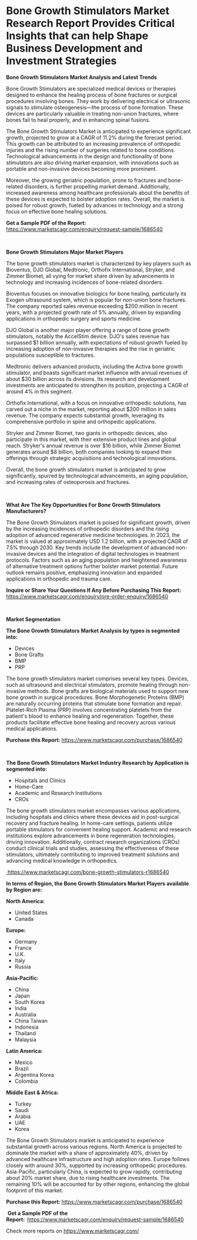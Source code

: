 <p><h1>Bone Growth Stimulators Market Research Report Provides Critical Insights that can help Shape Business Development and Investment Strategies</h1></p><p><strong>Bone Growth Stimulators Market Analysis and Latest Trends</strong></p>
<p><p>Bone Growth Stimulators are specialized medical devices or therapies designed to enhance the healing process of bone fractures or surgical procedures involving bones. They work by delivering electrical or ultrasonic signals to stimulate osteogenesis—the process of bone formation. These devices are particularly valuable in treating non-union fractures, where bones fail to heal properly, and in enhancing spinal fusions.</p><p>The Bone Growth Stimulators Market is anticipated to experience significant growth, projected to grow at a CAGR of 11.2% during the forecast period. This growth can be attributed to an increasing prevalence of orthopedic injuries and the rising number of surgeries related to bone conditions. Technological advancements in the design and functionality of bone stimulators are also driving market expansion, with innovations such as portable and non-invasive devices becoming more prominent.</p><p>Moreover, the growing geriatric population, prone to fractures and bone-related disorders, is further propelling market demand. Additionally, increased awareness among healthcare professionals about the benefits of these devices is expected to bolster adoption rates. Overall, the market is poised for robust growth, fueled by advances in technology and a strong focus on effective bone healing solutions.</p></p>
<p><strong>Get a Sample PDF of the Report:&nbsp;</strong> <a href="https://www.marketscagr.com/enquiry/request-sample/1686540?utm_campaign=2097&utm_medium=2&utm_source=Github&utm_content=ia&utm_term=04032025&utm_id=bone-growth-stimulators">https://www.marketscagr.com/enquiry/request-sample/1686540</a></p>
<p>&nbsp;</p>
<p><strong>Bone Growth Stimulators Major Market Players</strong></p>
<p><p>The bone growth stimulators market is characterized by key players such as Bioventus, DJO Global, Medtronic, Orthofix International, Stryker, and Zimmer Biomet, all vying for market share driven by advancements in technology and increasing incidences of bone-related disorders.</p><p>Bioventus focuses on innovative biologics for bone healing, particularly its Exogen ultrasound system, which is popular for non-union bone fractures. The company reported sales revenue exceeding $200 million in recent years, with a projected growth rate of 5% annually, driven by expanding applications in orthopedic surgery and sports medicine.</p><p>DJO Global is another major player offering a range of bone growth stimulators, notably the AccelStim device. DJO's sales revenue has surpassed $1 billion annually, with expectations of robust growth fueled by increasing adoption of non-invasive therapies and the rise in geriatric populations susceptible to fractures.</p><p>Medtronic delivers advanced products, including the Activa bone growth stimulator, and boasts significant market influence with annual revenues of about $30 billion across its divisions. Its research and development investments are anticipated to strengthen its position, projecting a CAGR of around 4% in this segment.</p><p>Orthofix International, with a focus on innovative orthopedic solutions, has carved out a niche in the market, reporting about $200 million in sales revenue. The company expects substantial growth, leveraging its comprehensive portfolio in spine and orthopedic applications.</p><p>Stryker and Zimmer Biomet, two giants in orthopedic devices, also participate in this market, with their extensive product lines and global reach. Stryker's annual revenue is over $16 billion, while Zimmer Biomet generates around $8 billion, both companies looking to expand their offerings through strategic acquisitions and technological innovations.</p><p>Overall, the bone growth stimulators market is anticipated to grow significantly, spurred by technological advancements, an aging population, and increasing rates of osteoporosis and fractures.</p></p>
<p>&nbsp;</p>
<p><strong>What Are The Key Opportunities For Bone Growth Stimulators Manufacturers?</strong></p>
<p><p>The Bone Growth Stimulators market is poised for significant growth, driven by the increasing incidences of orthopedic disorders and the rising adoption of advanced regenerative medicine technologies. In 2023, the market is valued at approximately USD 1.2 billion, with a projected CAGR of 7.5% through 2030. Key trends include the development of advanced non-invasive devices and the integration of digital technologies in treatment protocols. Factors such as an aging population and heightened awareness of alternative treatment options further bolster market potential. Future outlook remains positive, emphasizing innovation and expanded applications in orthopedic and trauma care.</p></p>
<p><strong>Inquire or Share Your Questions If Any Before Purchasing This Report:</strong> <a href="https://www.marketscagr.com/enquiry/pre-order-enquiry/1686540?utm_campaign=2097&utm_medium=2&utm_source=Github&utm_content=ia&utm_term=04032025&utm_id=bone-growth-stimulators">https://www.marketscagr.com/enquiry/pre-order-enquiry/1686540</a></p>
<p>&nbsp;</p>
<p><strong>Market Segmentation</strong></p>
<p><strong>The Bone Growth Stimulators Market Analysis by types is segmented into:</strong></p>
<p><ul><li>Devices</li><li>Bone Grafts</li><li>BMP</li><li>PRP</li></ul></p>
<p><p>The bone growth stimulators market comprises several key types. Devices, such as ultrasound and electrical stimulators, promote healing through non-invasive methods. Bone grafts are biological materials used to support new bone growth in surgical procedures. Bone Morphogenetic Proteins (BMP) are naturally occurring proteins that stimulate bone formation and repair. Platelet-Rich Plasma (PRP) involves concentrating platelets from the patient's blood to enhance healing and regeneration. Together, these products facilitate effective bone healing and recovery across various medical applications.</p></p>
<p><strong>Purchase this Report:&nbsp;</strong><a href="https://www.marketscagr.com/purchase/1686540?utm_campaign=2097&utm_medium=2&utm_source=Github&utm_content=ia&utm_term=04032025&utm_id=bone-growth-stimulators">https://www.marketscagr.com/purchase/1686540</a></p>
<p>&nbsp;</p>
<p><strong>The Bone Growth Stimulators Market Industry Research by Application is segmented into:</strong></p>
<p><ul><li>Hospitals and Clinics</li><li>Home-Care</li><li>Academic and Research Institutions</li><li>CROs</li></ul></p>
<p><p>The bone growth stimulators market encompasses various applications, including hospitals and clinics where these devices aid in post-surgical recovery and fracture healing. In home-care settings, patients utilize portable stimulators for convenient healing support. Academic and research institutions explore advancements in bone regeneration technologies, driving innovation. Additionally, contract research organizations (CROs) conduct clinical trials and studies, assessing the effectiveness of these stimulators, ultimately contributing to improved treatment solutions and advancing medical knowledge in orthopedics.</p></p>
<p><a href="https://www.marketscagr.com/bone-growth-stimulators-r1686540?utm_campaign=2097&utm_medium=2&utm_source=Github&utm_content=ia&utm_term=04032025&utm_id=bone-growth-stimulators">&nbsp;https://www.marketscagr.com/bone-growth-stimulators-r1686540</a></p>
<p><strong>In terms of Region, the Bone Growth Stimulators Market Players available by Region are:</strong></p>
<p>
    <p> <strong> North America: </strong>
        <ul>
            <li>United States</li>
            <li>Canada</li>
        </ul>
        </p> 
    <p> <strong> Europe: </strong>
        <ul>
            <li>Germany</li>
            <li>France</li>
            <li>U.K.</li>
            <li>Italy</li>
            <li>Russia</li>
        </ul>
        </p> 
    <p> <strong> Asia-Pacific: </strong>
        <ul>
            <li>China</li>
            <li>Japan</li>
            <li>South Korea</li>
            <li>India</li>
            <li>Australia</li>
            <li>China Taiwan</li>
            <li>Indonesia</li>
            <li>Thailand</li>
            <li>Malaysia</li>
        </ul>
        </p> 
    <p> <strong> Latin America: </strong>
        <ul>
            <li>Mexico</li>
            <li>Brazil</li>
            <li>Argentina Korea</li>
            <li>Colombia</li>
        </ul>
        </p> 
    <p> <strong> Middle East & Africa: </strong>
        <ul>
            <li>Turkey</li>
            <li>Saudi</li>
            <li>Arabia</li>
            <li>UAE</li>
            <li>Korea</li>
        </ul>
    </p>
    </p>
<p><p>The Bone Growth Stimulators market is anticipated to experience substantial growth across various regions. North America is projected to dominate the market with a share of approximately 40%, driven by advanced healthcare infrastructure and high adoption rates. Europe follows closely with around 30%, supported by increasing orthopedic procedures. Asia-Pacific, particularly China, is expected to grow rapidly, contributing about 20% market share, due to rising healthcare investments. The remaining 10% will be accounted for by other regions, enhancing the global footprint of this market.</p></p>
<p><strong>Purchase this Report: </strong><a href="https://www.marketscagr.com/purchase/1686540?utm_campaign=2097&utm_medium=2&utm_source=Github&utm_content=ia&utm_term=04032025&utm_id=bone-growth-stimulators">https://www.marketscagr.com/purchase/1686540</a></p>
<p>&nbsp;<strong>Get a Sample PDF of the Report:&nbsp;&nbsp;</strong><a href="https://www.marketscagr.com/enquiry/request-sample/1686540?utm_campaign=2097&utm_medium=2&utm_source=Github&utm_content=ia&utm_term=04032025&utm_id=bone-growth-stimulators">https://www.marketscagr.com/enquiry/request-sample/1686540</a></p>
<p><strong></strong></p>
<p>Check more reports on <a href="https://www.marketscagr.com/?utm_campaign=2097&utm_medium=2&utm_source=Github&utm_content=ia&utm_term=04032025&utm_id=bone-growth-stimulators">https://www.marketscagr.com/</a></p>